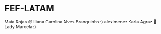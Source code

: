 # FEF-LATAM

Maia Rojas 😊 
Iliana
Carolina Alves Branquinho :)
aleximenez
Karla Agraz 💜
Lady Marcela :)
